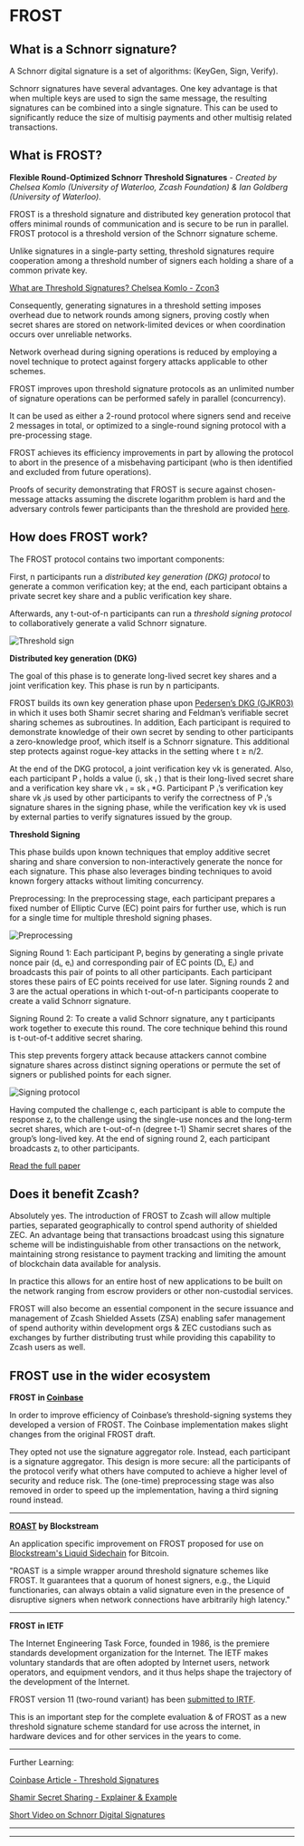 # FROST 


## What is a Schnorr signature?

A Schnorr digital signature is a set of algorithms: (KeyGen, Sign, Verify).

Schnorr signatures have several advantages. One key advantage is that when multiple keys are used to sign the same message, the resulting signatures can be combined into a single signature. This can be used to significantly reduce the size of multisig payments and other multisig related transactions.


## What is FROST?

**Flexible Round-Optimized Schnorr Threshold Signatures** -
*Created by Chelsea Komlo (University of Waterloo, Zcash Foundation) & Ian Goldberg (University of Waterloo).*

FROST is a threshold signature and distributed key generation protocol that offers minimal rounds of communication and is secure to be run in parallel. FROST protocol is a threshold version of the Schnorr signature scheme.

Unlike signatures in a single-party setting, threshold signatures require cooperation among a threshold number of signers each holding a share of a common private key. 

[What are Threshold Signatures? Chelsea Komlo - Zcon3](https://youtu.be/cAfTTfblzoU?t=110)

Consequently, generating signatures in a threshold setting imposes overhead due to network rounds among signers, proving costly when secret shares are stored on network-limited devices or when coordination occurs over unreliable networks.

Network overhead during signing operations is reduced by employing a novel technique to protect against forgery attacks applicable to other schemes.
 
FROST improves upon threshold signature protocols as an unlimited number of signature operations can be performed safely in parallel (concurrency).
 
It can be used as either a 2-round protocol where signers send and receive 2 messages in total, or optimized to a single-round signing protocol with a pre-processing stage. 

FROST achieves its efficiency improvements in part by allowing the protocol to abort in the presence of a misbehaving participant (who is then identified and excluded from future operations).
 
Proofs of security demonstrating that FROST is secure against chosen-message attacks assuming the discrete logarithm problem is hard and the adversary controls fewer participants than the threshold are provided [here](https://eprint.iacr.org/2020/852.pdf#page=16).


## How does FROST work?

The FROST protocol contains two important components:

First, n participants run a *distributed key generation (DKG) protocol* to generate a common verification key; at the end, each participant obtains a private secret key share and a public verification key share. 

Afterwards, any t-out-of-n participants can run a *threshold signing protocol* to collaboratively generate a valid Schnorr signature. 

![Threshold sign](https://static.cryptohopper.com/images/news/uploads/1634081807-frost-flexible-round-optimized-schnorr-threshold-signatures-1.jpg "thresholdsign")


**Distributed key generation (DKG)**

The goal of this phase is to generate long-lived secret key shares and a joint verification key. This phase is run by n participants. 

FROST builds its own key generation phase upon [Pedersen’s DKG (GJKR03)](https://blog.gtank.cc/notes-on-threshold-signatures/)  in which it uses both Shamir secret sharing and Feldman’s verifiable secret sharing schemes as subroutines. In addition, Each participant is required to demonstrate knowledge of their own secret by sending to other participants a zero-knowledge proof, which itself is a Schnorr signature. This additional step protects against rogue-key attacks in the setting where t ≥ n/2.

At the end of the DKG protocol, a joint verification key vk is generated. Also, each participant P ᵢ holds a value (i, sk ᵢ ) that is their long-lived secret share and a verification key share vk ᵢ = sk ᵢ *G. Participant P ᵢ’s verification key share vk ᵢis used by other participants to verify the correctness of P ᵢ’s signature shares in the signing phase, while the verification key vk is used by external parties to verify signatures issued by the group.

**Threshold Signing**

This phase builds upon known techniques that employ additive secret sharing and share conversion to non-interactively generate the nonce for each signature. This phase also leverages binding techniques to avoid known forgery attacks without limiting concurrency.

Preprocessing: In the preprocessing stage, each participant prepares a fixed number of Elliptic Curve (EC) point pairs for further use, which is run for a single time for multiple threshold signing phases.

![Preprocessing](https://i.ibb.co/nQD1c3n/preprocess.png "preprocess stage")

Signing Round 1: Each participant Pᵢ begins by generating a single private nonce pair (dᵢ, eᵢ) and corresponding pair of EC points (Dᵢ, Eᵢ) and broadcasts this pair of points to all other participants. Each participant stores these pairs of EC points received for use later. Signing rounds 2 and 3 are the actual operations in which t-out-of-n participants cooperate to create a valid Schnorr signature.

Signing Round 2: To create a valid Schnorr signature, any t participants work together to execute this round. The core technique behind this round is t-out-of-t additive secret sharing.

This step prevents forgery attack because attackers cannot combine signature shares across distinct signing operations or permute the set of signers or published points for each signer. 

![Signing protocol](https://i.ibb.co/b5rJbXx/sign.png "signing protocol")

Having computed the challenge c, each participant is able to compute the response zᵢ to the challenge using the single-use nonces and the long-term secret shares, which are t-out-of-n (degree t-1) Shamir secret shares of the group’s long-lived key. At the end of signing round 2, each participant broadcasts zᵢ to other participants.

[Read the full paper](https://eprint.iacr.org/2020/852.pdf)


## Does it benefit Zcash?

Absolutely yes. The introduction of FROST to Zcash will allow multiple parties, separated geographically to control spend authority of shielded ZEC. An advantage being that transactions broadcast using this signature scheme will be indistinguishable from other transactions on the network, maintaining strong resistance to payment tracking and limiting the amount of blockchain data available for analysis. 

In practice this allows for an entire host of new applications to be built on the network ranging from escrow providers or other non-custodial services. 

FROST will also become an essential component in the secure issuance and management of Zcash Shielded Assets (ZSA) enabling safer management of spend authority within development orgs & ZEC custodians such as exchanges by further distributing trust while providing this capability to Zcash users as well. 


## FROST use in the wider ecosystem

**FROST in [Coinbase](https://github.com/coinbase/kryptology/tree/master/pkg/dkg/frost)**

In order to improve efficiency of Coinbase’s threshold-signing systems they developed a version of FROST. The Coinbase implementation makes slight changes from the original FROST draft.

They opted not use the signature aggregator role. Instead, each participant is a signature aggregator. This design is more secure: all the participants of the protocol verify what others have computed to achieve a higher level of security and reduce risk. The (one-time) preprocessing stage was also removed in order to speed up the implementation, having a third signing round instead.

___

**[ROAST](https://eprint.iacr.org/2022/550.pdf) by Blockstream** 

An application specific improvement on FROST proposed for use on [Blockstream's Liquid Sidechain](https://blog.blockstream.com/roast-robust-asynchronous-schnorr-threshold-signatures/) for Bitcoin.

"ROAST is a simple wrapper around threshold signature schemes like FROST. It guarantees that a quorum of honest signers, e.g., the Liquid functionaries, can always obtain a valid signature even in the presence of disruptive signers when network connections have arbitrarily high latency." 

___

**FROST in IETF**

The Internet Engineering Task Force, founded in 1986, is the premiere standards development organization for the Internet. The IETF makes voluntary standards that are often adopted by Internet users, network operators, and equipment vendors, and it thus helps shape the trajectory of the development of the Internet.

FROST version 11 (two-round variant) has been [submitted to IRTF](https://datatracker.ietf.org/doc/draft-irtf-cfrg-frost/11/). 

This is an important step for the complete evaluation & of FROST as a new threshold signature scheme standard for use across the internet, in hardware devices and for other services in the years to come. 
___


Further Learning:

[Coinbase Article - Threshold Signatures](https://www.coinbase.com/blog/threshold-digital-signatures)

[Shamir Secret Sharing - Explainer & Example](https://www.geeksforgeeks.org/shamirs-secret-sharing-algorithm-cryptography/)

[Short Video on Schnorr Digital Signatures](https://youtu.be/r9hJiDrtukI?t=19)

___
___




